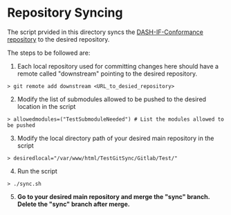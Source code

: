# Repository Syncing

The script prvided in this directory syncs the [DASH-IF-Conformance repository](https://github.com/Dash-Industry-Forum/DASH-IF-Conformance) to the desired repository.

The steps to be followed are:
1. Each local repository used for committing changes here should have a remote called "downstream" pointing to the desired repository.
```
> git remote add downstream <URL_to_desied_repository>
```

2. Modify the list of submodules allowed to be pushed to the desired location in the script
```
> allowedmodules=("TestSubmoduleNeeded") # List the modules allowed to be pushed
```

3. Modify the local directory path of your desired main repository in the script
```
> desiredlocal="/var/www/html/TestGitSync/Gitlab/Test/"
```

4. Run the script
```
> ./sync.sh
```

5. **Go to your desired main repository and merge the "sync" branch. Delete the "sync" branch after merge.**
